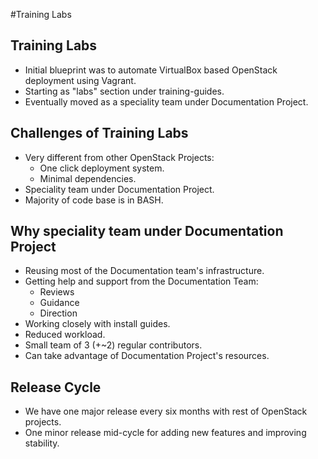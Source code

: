 <!-- .slide: id="training-labs" data-background-transition="zoom" data-background-size="50%" data-background-image="images/openstack-fancy-image.png" data-timing="30" -->
#Training Labs

<img data-src="images/OpenStack_logo.png" width="20%" style="position: absolute; left: 0; top: 480px" align="center"/>


<!-- .slide: data-state="normal" id="training-labs-overview" data-timing="60" -->
## Training Labs

*   Initial blueprint was to automate VirtualBox based OpenStack deployment using Vagrant.
*   Starting as "labs" section under training-guides.
*   Eventually moved as a speciality team under Documentation Project.


<!-- .slide: data-state="normal" id="training-labs-challenges" data-timing="60" -->
## Challenges of Training Labs

*   Very different from other OpenStack Projects:
    * One click deployment system.
    * Minimal dependencies.
* Speciality team under Documentation Project.
* Majority of code base is in BASH.


<!-- .slide: data-state="normal" id="training-labs-challenges" data-timing="120" -->
## Why speciality team under Documentation Project

* Reusing most of the Documentation team's infrastructure.
* Getting help and support from the Documentation Team:
    * Reviews
    * Guidance
    * Direction
* Working closely with install guides.
* Reduced workload.
* Small team of 3 (+~2) regular contributors.
* Can take advantage of Documentation Project's resources.


<!-- .slide: data-state="normal" id="training-labs-challenges" data-timing="60" -->
## Release Cycle

* We have one major release every six months with rest of OpenStack projects.
* One minor release mid-cycle for adding new features and improving stability.
